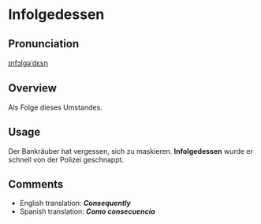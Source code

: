 # Infolgedessen
## Pronunciation

[ɪnfɔlɡəˈdɛsn̩](https://d7mj4aqfscim2.cloudfront.net/tts/de/token/infolgedessen)

## **Overview**

Als Folge dieses Umstandes.

## **Usage**

Der Bankräuber hat vergessen, sich zu maskieren. **Infolgedessen** wurde er schnell von der Polizei geschnappt.

## **Comments**

- English translation: **_Consequently_**
- Spanish translation: **_Como consecuencia_**